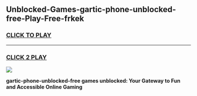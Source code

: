 
## Unblocked-Games-gartic-phone-unblocked-free-Play-Free-frkek
<h3>
<a href="https://premium76.site?title=gartic-phone-unblocked-free&ref=23A">CLICK TO PLAY</a></h3>
<hr>

<h3>
<a href="https://premium76.site?title=gartic-phone-unblocked-free&ref=23A">CLICK 2 PLAY</a>
  
</h3>

<a href="https://premium76.site?title=gartic-phone-unblocked-free&ref=23A"><img src="https://clearcache.store/games.png"></a>


**gartic-phone-unblocked-free games unblocked: Your Gateway to Fun and Accessible Online Gaming**
